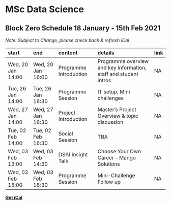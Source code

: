 # MSc Data Science

## Block Zero Schedule 18 January - 15th Feb 2021

*Note: Subject to Change, please check back & refresh iCal*

| start             | end               | content                | details                                                          | link |
|:------------------|:------------------|:-----------------------|:-----------------------------------------------------------------|:-----|
| Wed, 20 Jan 14:00 | Wed, 20 Jan 16:00 | Programme Introduction | Programme overview and key information, staff and student intros | NA   |
| Tue, 26 Jan 14:00 | Tue, 26 Jan 16:30 | Programme Session      | IT setup, Mini challenges                                        | NA   |
| Wed, 27 Jan 14:00 | Wed, 27 Jan 16:30 | Project Introduction   | Master’s Project Overview & topic discussion                     | NA   |
| Tue, 02 Feb 14:00 | Tue, 02 Feb 16:30 | Social Session         | TBA                                                              | NA   |
| Wed, 03 Feb 13:00 | Wed, 03 Feb 14:30 | DSAI Insight Talk      | Choose Your Own Career – Mango Solutions                         | NA   |
| Wed, 03 Feb 15:00 | Wed, 03 Feb 16:30 | Programme Session      | Mini-Challenge Follow up                                         | NA   |

**[Get iCal](INB112blockzero.ics)**
